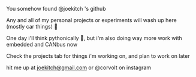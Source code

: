 You somehow found @joekitch 's github

Any and all of my personal projects or experiments will wash up here (mostly car things) 🚗

One day i'll think pythonically 🐍, but i'm also doing way more work with embedded and CANbus now

Check the projects tab for things i'm working on, and plan to work on later

hit me up at joekitch@gmail.com or @corvolt on instagram

